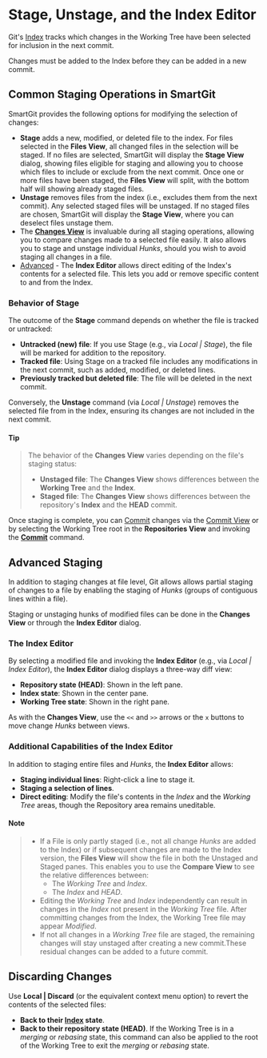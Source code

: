 # Stage, Unstage, and the Index Editor

Git's [Index](../GitConcepts/The-Index.md) tracks which changes in the Working Tree have been selected for inclusion in the next commit.

Changes must be added to the Index before they can be added in a new commit.

## Common Staging Operations in SmartGit

SmartGit provides the following options for modifying the selection of changes:
- **Stage** adds a new, modified, or deleted file to the index.
  For files selected in the **Files View**, all changed files in the selection will be staged.
  If no files are selected, SmartGit will display the **Stage View** dialog, showing files eligible for staging and 
  allowing you to choose which files to include or exclude from the next commit.
  Once one or more files have been staged, the **Files View** will split, with the bottom half will showing already staged files.
- **Unstage** removes files from the index (i.e., excludes them from the next commit).
 Any selected staged files will be unstaged.
 If no staged files are chosen, SmartGit will display the **Stage View**, where you can deselect files unstage them.
- The [**Changes View**](Changes-View.md) is invaluable during all staging operations, allowing you to compare changes made to a selected file easily.
  It also allows you to stage and unstage individual *Hunks*, should you wish to avoid staging all changes in a file.
- [Advanced](#advanced-staging) - The **Index Editor** allows direct editing of the Index's contents for a selected file. 
  This lets you add or remove specific content to and from the Index.

### Behavior of Stage  

The outcome of the **Stage** command depends on whether the file is tracked or untracked:
- **Untracked (new) file**: If you use Stage (e.g., via *Local \| Stage*), the file will be marked for addition to the repository.
- **Tracked file**: Using Stage on a tracked file includes any modifications in the next commit, such as added, modified, or deleted lines.
- **Previously tracked but deleted file**: The file will be deleted in the next commit.

Conversely, the **Unstage** command (via *Local \| Unstage*) removes the selected file from in the Index, ensuring its changes are not included in the next commit.

#### Tip
> The behavior of the **Changes View** varies depending on the file's staging status:
>- **Unstaged file**:  The **Changes View** shows differences between the **Working Tree** and the **Index**.
>- **Staged file**: The **Changes View** shows differences between the repository's **Index** and the **HEAD** commit.

Once staging is complete, you can [Commit](Committing.md) changes via the [Commit View](Commit-View.md) or by selecting the Working Tree root in the **Repositories View** and invoking the **[Commit](Committing.md)** command.

## Advanced Staging 

In addition to staging changes at file level, Git allows allows partial staging of changes to a file by enabling the staging of *Hunks* (groups of contiguous lines within a file).

Staging or unstaging hunks of modified files can be done in the **Changes View** or through the **Index Editor** dialog.

### The Index Editor

By selecting a modified file and invoking the **Index Editor** (e.g., via *Local \| Index Editor*), the **Index Editor** dialog displays a three-way diff view:

- **Repository state (HEAD)**: Shown in the left pane.
- **Index state**: Shown in the center pane.
- **Working Tree state**: Shown in the right pane.

As with the **Changes View**, use the `<<` and `>>` arrows or the `x` buttons to move change *Hunks* between views.

### Additional Capabilities of the Index Editor

In addition to staging entire files and *Hunks*, the **Index Editor** allows:
- **Staging individual lines**: Right-click a line to stage it.
- **Staging a selection of lines**.
- **Direct editing**:  Modify the file's contents in the *Index* and the *Working Tree* areas, though the Repository area remains uneditable.

#### Note
> - If a File is only partly staged (i.e., not all change *Hunks* are added to the Index) or if subsequent changes are made to the Index version, the **Files View** will show the file in both the Unstaged and Staged panes. 
  This enables you to use the **Compare View** to see the relative differences between:
>   -  The *Working Tree* and *Index*.
>   -  The *Index* and *HEAD*.
> - Editing the *Working Tree* and *Index*  independently can result in changes in the *Index* not present in the *Working Tree* file. After committing changes from the Index, the Working Tree file may appear *Modified*.
> - If not all changes in a *Working Tree* file are staged, the remaining changes will stay unstaged after creating a new commit.These residual changes can be added to a future commit.

## Discarding Changes

Use **Local \| Discard** (or the equivalent context menu option) to revert the contents of the selected files:
- **Back to their [Index](../GitConcepts/The-Index.md) state**.
- **Back to their repository state (HEAD)**.
If the Working Tree is in a *merging* or *rebasing* state, this command can also be applied to the root of the Working Tree to exit the *merging* or *rebasing* state.
